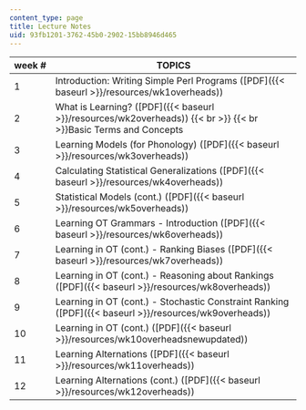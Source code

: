 ```yaml
---
content_type: page
title: Lecture Notes
uid: 93fb1201-3762-45b0-2902-15bb8946d465
---
```


| week # | TOPICS |
| --- | --- |
| 1 | Introduction: Writing Simple Perl Programs ([PDF]({{< baseurl >}}/resources/wk1overheads)) |
| 2 | What is Learning? ([PDF]({{< baseurl >}}/resources/wk2overheads))  {{< br >}}  {{< br >}}Basic Terms and Concepts |
| 3 | Learning Models (for Phonology) ([PDF]({{< baseurl >}}/resources/wk3overheads)) |
| 4 | Calculating Statistical Generalizations ([PDF]({{< baseurl >}}/resources/wk4overheads)) |
| 5 | Statistical Models (cont.) ([PDF]({{< baseurl >}}/resources/wk5overheads)) |
| 6 | Learning OT Grammars - Introduction ([PDF]({{< baseurl >}}/resources/wk6overheads)) |
| 7 | Learning in OT (cont.) - Ranking Biases ([PDF]({{< baseurl >}}/resources/wk7overheads)) |
| 8 | Learning in OT (cont.) - Reasoning about Rankings ([PDF]({{< baseurl >}}/resources/wk8overheads)) |
| 9 | Learning in OT (cont.) - Stochastic Constraint Ranking ([PDF]({{< baseurl >}}/resources/wk9overheads)) |
| 10 | Learning in OT (cont.) ([PDF]({{< baseurl >}}/resources/wk10overheadsnewupdated)) |
| 11 | Learning Alternations ([PDF]({{< baseurl >}}/resources/wk11overheads)) |
| 12 | Learning Alternations (cont.) ([PDF]({{< baseurl >}}/resources/wk12overheads))